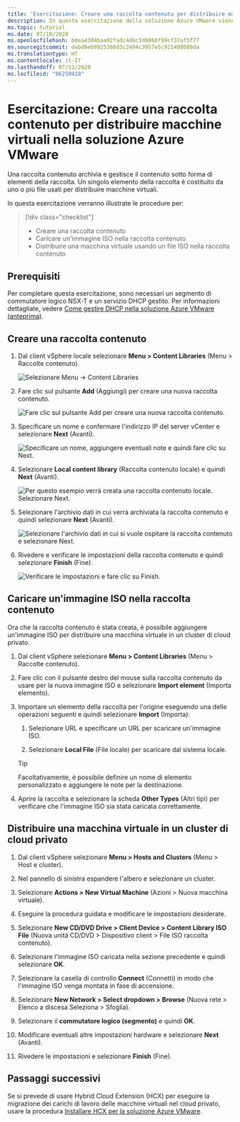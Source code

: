 ```yaml
---
title: 'Esercitazione: Creare una raccolta contenuto per distribuire macchine virtuali nella soluzione Azure VMware'
description: In questa esercitazione della soluzione Azure VMware viene creata una raccolta contenuto per distribuire una macchina virtuale in un cloud privato della soluzione Azure VMware.
ms.topic: tutorial
ms.date: 07/10/2020
ms.openlocfilehash: bdea4304baa92fadc4d6c3d0060f99cf37af5f77
ms.sourcegitcommit: dabd9eb9925308d3c2404c3957e5c921408089da
ms.translationtype: HT
ms.contentlocale: it-IT
ms.lasthandoff: 07/11/2020
ms.locfileid: "86259418"
---
```

# <a name="tutorial-create-a-content-library-to-deploy-vms-in-azure-vmware-solution-avs"></a>Esercitazione: Creare una raccolta contenuto per distribuire macchine virtuali nella soluzione Azure VMware

Una raccolta contenuto archivia e gestisce il contenuto sotto forma di elementi della raccolta. Un singolo elemento della raccolta è costituito da uno o più file usati per distribuire macchine virtuali. 
 
In questa esercitazione verranno illustrate le procedure per:
> [!div class="checklist"]
> * Creare una raccolta contenuto
> * Caricare un'immagine ISO nella raccolta contenuto
> * Distribuire una macchina virtuale usando un file ISO nella raccolta contenuto

## <a name="prerequisites"></a>Prerequisiti

Per completare questa esercitazione, sono necessari un segmento di commutatore logico NSX-T e un servizio DHCP gestito.  Per informazioni dettagliate, vedere [Come gestire DHCP nella soluzione Azure VMware (anteprima)](manage-dhcp.md).

## <a name="create-a-content-library"></a>Creare una raccolta contenuto

1. Dal client vSphere locale selezionare **Menu > Content Libraries** (Menu > Raccolte contenuto).

   ![Selezionare Menu -> Content Libraries](./media/content-library/vsphere-menu-content-libraries.png)

1. Fare clic sul pulsante **Add** (Aggiungi) per creare una nuova raccolta contenuto.

   ![Fare clic sul pulsante Add per creare una nuova raccolta contenuto.](./media/content-library/create-new-content-library.png)

1. Specificare un nome e confermare l'indirizzo IP del server vCenter e selezionare **Next** (Avanti).

   ![Specificare un nome, aggiungere eventuali note e quindi fare clic su Next.](./media/content-library/new-content-library-step1.png)

1. Selezionare **Local content library** (Raccolta contenuto locale) e quindi **Next** (Avanti).

   ![Per questo esempio verrà creata una raccolta contenuto locale. Selezionare Next.](./media/content-library/new-content-library-step2.png)

1. Selezionare l'archivio dati in cui verrà archiviata la raccolta contenuto e quindi selezionare **Next** (Avanti).

   ![Selezionare l'archivio dati in cui si vuole ospitare la raccolta contenuto e selezionare Next.](./media/content-library/new-content-library-step3.png)

1. Rivedere e verificare le impostazioni della raccolta contenuto e quindi selezionare **Finish** (Fine).

   ![Verificare le impostazioni e fare clic su Finish.](./media/content-library/new-content-library-step4.png)

## <a name="upload-an-iso-image-to-the-content-library"></a>Caricare un'immagine ISO nella raccolta contenuto

Ora che la raccolta contenuto è stata creata, è possibile aggiungere un'immagine ISO per distribuire una macchina virtuale in un cluster di cloud privato. 

1. Dal client vSphere selezionare **Menu > Content Libraries** (Menu > Raccolte contenuto).

1. Fare clic con il pulsante destro del mouse sulla raccolta contenuto da usare per la nuova immagine ISO e selezionare **Import element** (Importa elemento).

1. Importare un elemento della raccolta per l'origine eseguendo una delle operazioni seguenti e quindi selezionare **Import** (Importa):
   1. Selezionare URL e specificare un URL per scaricare un'immagine ISO.

   1. Selezionare **Local File** (File locale) per scaricare dal sistema locale.

   > [!TIP]
   > Facoltativamente, è possibile definire un nome di elemento personalizzato e aggiungere le note per la destinazione.

1. Aprire la raccolta e selezionare la scheda **Other Types** (Altri tipi) per verificare che l'immagine ISO sia stata caricata correttamente.


## <a name="deploy-a-vm-to-a-private-cloud-cluster"></a>Distribuire una macchina virtuale in un cluster di cloud privato

1. Dal client vSphere selezionare **Menu > Hosts and Clusters** (Menu > Host e cluster).

1. Nel pannello di sinistra espandere l'albero e selezionare un cluster.

1. Selezionare **Actions > New Virtual Machine** (Azioni > Nuova macchina virtuale).

1. Eseguire la procedura guidata e modificare le impostazioni desiderate.

1. Selezionare **New CD/DVD Drive > Client Device > Content Library ISO File** (Nuova unità CD/DVD > Dispositivo client > File ISO raccolta contenuto).

1. Selezionare l'immagine ISO caricata nella sezione precedente e quindi selezionare **OK**.

1. Selezionare la casella di controllo **Connect** (Connetti) in modo che l'immagine ISO venga montata in fase di accensione.

1. Selezionare **New Network > Select dropdown > Browse** (Nuova rete > Elenco a discesa Seleziona > Sfoglia).

1. Selezionare il **commutatore logico (segmento)** e quindi **OK**.

1. Modificare eventuali altre impostazioni hardware e selezionare **Next** (Avanti).

1. Rivedere le impostazioni e selezionare **Finish** (Fine).


## <a name="next-steps"></a>Passaggi successivi

Se si prevede di usare Hybrid Cloud Extension (HCX) per eseguire la migrazione dei carichi di lavoro delle macchine virtuali nel cloud privato, usare la procedura [Installare HCX per la soluzione Azure VMware](hybrid-cloud-extension-installation.md).

<!-- LINKS - external-->

<!-- LINKS - internal -->